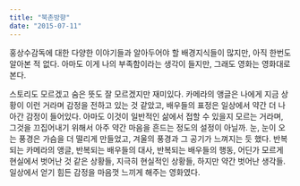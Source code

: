 ```yaml
---
title: "북촌방향"
date: "2015-07-11"
---
```


홍상수감독에 대한 다양한 이야기들과 알아두어야 할 배경지식들이 많지만, 아직 한번도 알아본 적 없다. 아마도 이게 나의 부족함이라는 생각이 들지만, 그래도 영화는 영화대로 본다.

스토리도 모르겠고 숨은 뜻도 잘 모르겠지만 재미있다. 카메라의 앵글은 나에게 지금 상황이 이런 거라며 감정을 전하고 있는 것 같았고, 배우들의 표정은 일상에서 약간 더 나아간 감정이 들어있다. 아마도 이것이 일반적인 삶에서 접할 수 있을지 모르는 거라며, 그것을 끄집어내기 위해서 아주 약간 마음을 흔드는 정도의 설정이 아닐까. 눈, 눈이 오는 풍경은 가슴을 더 떨리게 만들었고, 겨울의 풍경과 그 공기가 느껴지는 듯 했다. 반복되는 카메라의 앵글, 반복되는 배우들의 대사, 반복되는 배우들의 행동, 어딘가 모르게 현실에서 벗어난 것 같은 상황들, 지극히 현실적인 상황들, 하지만 약간 벗어난 생각들. 일상에서 얻기 힘든 감정을 마음껏 느끼게 해주는 영화였다.
